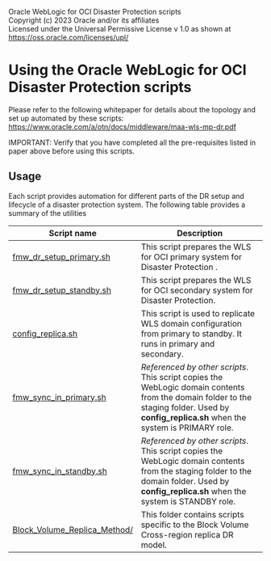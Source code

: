 Oracle WebLogic for OCI Disaster Protection scripts  
Copyright (c) 2023 Oracle and/or its affiliates  
Licensed under the Universal Permissive License v 1.0 as shown at https://oss.oracle.com/licenses/upl/  
  

Using the Oracle WebLogic for OCI Disaster Protection scripts  
==============================================

Please refer to the following whitepaper for details about the topology and set up automated by these scripts:  
https://www.oracle.com/a/otn/docs/middleware/maa-wls-mp-dr.pdf

IMPORTANT: Verify that you have completed all the pre-requisites listed in paper above
 before using this scripts.


Usage 
--------------
  Each script provides automation for different parts of the DR setup and lifecycle of a disaster protection system. 
  The following table provides a summary of the utilities
  
  
  | Script name  | Description |
| ------------- | ------------- |
| [fmw_dr_setup_primary.sh](./fmw_dr_setup_primary.sh) | This script prepares the WLS for OCI primary system for Disaster Protection .|
| [fmw_dr_setup_standby.sh](./fmw_dr_setup_standby.sh) | This script prepares the WLS for OCI secondary system for Disaster Protection. |
| [config_replica.sh](./config_replica.sh) | This script is used to replicate WLS domain configuration from primary to standby. It runs in primary and secondary. |
| [fmw_sync_in_primary.sh](./fmw_sync_in_primary.sh) | _Referenced by other scripts_. This script copies the WebLogic domain contents from the domain folder to the staging folder. Used by **config_replica.sh** when the system is PRIMARY role. |
| [fmw_sync_in_standby.sh](./fmw_sync_in_standby.sh) | _Referenced by other scripts_. This script copies the WebLogic domain contents from the staging folder to the domain folder. Used by **config_replica.sh** when the system is STANDBY role. |
| [Block_Volume_Replica_Method/](./Block_Volume_Replica_Method/) | This folder contains scripts specific to the Block Volume Cross-region replica DR model. |
